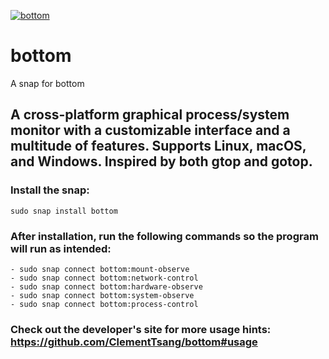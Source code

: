 [![bottom](https://snapcraft.io//bottom/badge.svg)](https://snapcraft.io/bottom)

# bottom
A snap for bottom

##  A cross-platform graphical process/system monitor with a customizable interface and a multitude of features. Supports Linux, macOS, and Windows. Inspired by both gtop and gotop.
  
### Install the snap:

`sudo snap install bottom`

### After installation, run the following commands so the program will run as intended:
```
- sudo snap connect bottom:mount-observe
- sudo snap connect bottom:network-control
- sudo snap connect bottom:hardware-observe
- sudo snap connect bottom:system-observe
- sudo snap connect bottom:process-control
```
  
### Check out the developer's site for more usage hints: https://github.com/ClementTsang/bottom#usage
